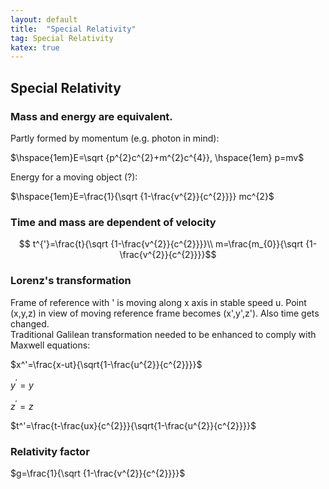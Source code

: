 ```yaml
---
layout: default
title:  "Special Relativity"
tag: Special Relativity
katex: true
---
```


## Special Relativity

### Mass and energy are equivalent.

Partly formed by momentum (e.g. photon in mind):

$\hspace{1em}E=\sqrt {p^{2}c^{2}+m^{2}c^{4}}, \hspace{1em} p=mv$


Energy for a moving object (?):

$\hspace{1em}E=\frac{1}{\sqrt {1-\frac{v^{2}}{c^{2}}}} mc^{2}$

### Time and mass are dependent of velocity
$$
t^{'}=\frac{t}{\sqrt {1-\frac{v^{2}}{c^{2}}}}\\
m=\frac{m_{0}}{\sqrt {1-\frac{v^{2}}{c^{2}}}}$$

### Lorenz's transformation

Frame of reference with ' is moving along x axis in stable speed u. Point (x,y,z) in view of moving reference frame becomes (x',y',z'). Also time gets changed.  
Traditional Galilean transformation needed to be enhanced to comply with Maxwell equations:

$x^'=\frac{x-ut}{\sqrt{1-\frac{u^{2}}{c^{2}}}}$

$y^'=y$

$z^'=z$

$t^'=\frac{t-\frac{ux}{c^{2}}}{\sqrt{1-\frac{u^{2}}{c^{2}}}}$

### Relativity factor

$g=\frac{1}{\sqrt {1-\frac{v^{2}}{c^{2}}}}$











